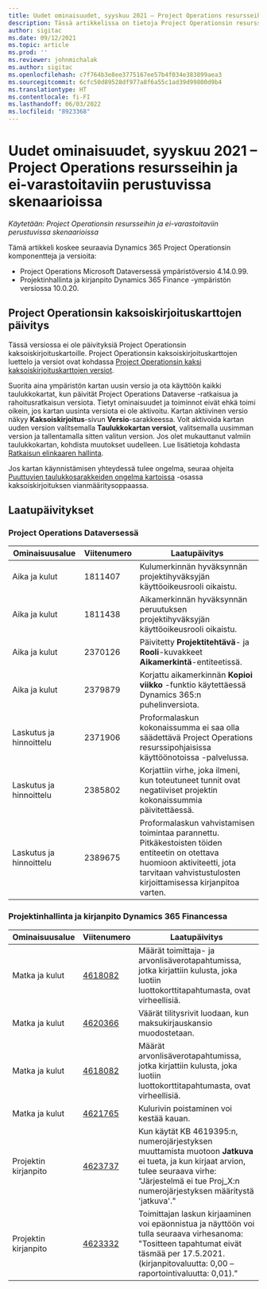 ```yaml
---
title: Uudet ominaisuudet, syyskuu 2021 – Project Operations resursseihin ja ei-varastoitaviin perustuvissa skenaarioissa
description: Tässä artikkelissa on tietoja Project Operationsin resursseihin/ei-varastoitaviin perustuvien skenaarioiden syyskuun 2021 version päivityksessä olevista laatupäivityksistä.
author: sigitac
ms.date: 09/12/2021
ms.topic: article
ms.prod: ''
ms.reviewer: johnmichalak
ms.author: sigitac
ms.openlocfilehash: c7f764b3e8ee3775167ee57b4f034e383899aea3
ms.sourcegitcommit: 6cfc50d89528df977a8f6a55c1ad39d99800d9b4
ms.translationtype: HT
ms.contentlocale: fi-FI
ms.lasthandoff: 06/03/2022
ms.locfileid: "8923368"
---
```

# <a name="whats-new-september-2021---project-operations-for-resourcenon-stocked-based-scenarios"></a>Uudet ominaisuudet, syyskuu 2021 – Project Operations resursseihin ja ei-varastoitaviin perustuvissa skenaarioissa

*Käytetään: Project Operationsin resursseihin ja ei-varastoitaviin perustuvissa skenaarioissa*

Tämä artikkeli koskee seuraavia Dynamics 365 Project Operationsin komponentteja ja versioita:

   - Project Operations Microsoft Dataversessä ympäristöversio 4.14.0.99.
   - Projektinhallinta ja kirjanpito Dynamics 365 Finance -ympäristön versiossa 10.0.20.

## <a name="project-operations-dual-write-maps-updates"></a>Project Operationsin kaksoiskirjoituskarttojen päivitys

Tässä versiossa ei ole päivityksiä Project Operationsin kaksoiskirjoituskartoille. Project Operationsin kaksoiskirjoituskarttojen luettelo ja versiot ovat kohdassa [Project Operationsin kaksi kaksoiskirjoituskarttojen versiot](../environment/resource-dual-write-maps.md).

Suorita aina ympäristön kartan uusin versio ja ota käyttöön kaikki taulukkokartat, kun päivität Project Operations Dataverse -ratkaisua ja rahoitusratkaisun versiota. Tietyt ominaisuudet ja toiminnot eivät ehkä toimi oikein, jos kartan uusinta versiota ei ole aktivoitu. Kartan aktiivinen versio näkyy **Kaksoiskirjoitus**-sivun **Versio**-sarakkeessa. Voit aktivoida kartan uuden version valitsemalla **Taulukkokartan versiot**, valitsemalla uusimman version ja tallentamalla sitten valitun version. Jos olet mukauttanut valmiin taulukkokartan, kohdista muutokset uudelleen. Lue lisätietoja kohdasta [Ratkaisun elinkaaren hallinta](/dynamics365/fin-ops-core/dev-itpro/data-entities/dual-write/app-lifecycle-management).

Jos kartan käynnistämisen yhteydessä tulee ongelma, seuraa ohjeita [Puuttuvien taulukkosarakkeiden ongelma kartoissa](/dynamics365/fin-ops-core/dev-itpro/data-entities/dual-write/dual-write-troubleshooting-finops-upgrades#missing-table-columns-issue-on-maps) -osassa kaksoiskirjoituksen vianmääritysoppaassa.

## <a name="quality-updates"></a>Laatupäivitykset

### <a name="project-operations-on-dataverse"></a>Project Operations Dataversessä

| **Ominaisuusalue** | **Viitenumero** | **Laatupäivitys** |
| --- | --- | --- |
| Aika ja kulut | 1811407 | Kulumerkinnän hyväksynnän projektihyväksyjän käyttöoikeusrooli oikaistu. |
| Aika ja kulut | 1811438 | Aikamerkinnän hyväksynnän peruutuksen projektihyväksyjän käyttöoikeusrooli oikaistu. |
| Aika ja kulut | 2370126 | Päivitetty **Projektitehtävä**- ja **Rooli**-kuvakkeet **Aikamerkintä**-entiteetissä. |
| Aika ja kulut | 2379879 | Korjattu aikamerkinnän **Kopioi viikko** -funktio käytettäessä Dynamics 365:n puhelinversiota. |
| Laskutus ja hinnoittelu | 2371906 | Proformalaskun kokonaissumma ei saa olla säädettävä Project Operations resurssipohjaisissa käyttöönotoissa -palvelussa. |
| Laskutus ja hinnoittelu | 2385802 | Korjattiin virhe, joka ilmeni, kun toteutuneet tunnit ovat negatiiviset projektin kokonaissummia päivitettäessä. |
| Laskutus ja hinnoittelu | 2389675 | Proformalaskun vahvistamisen toimintaa parannettu. Pitkäkestoisten töiden entiteetin on otettava huomioon aktiviteetti, jota tarvitaan vahvistustulosten kirjoittamisessa kirjanpitoa varten. |

### <a name="project-management-and-accounting-in-dynamics-365-finance"></a>Projektinhallinta ja kirjanpito Dynamics 365 Financessa

| Ominaisuusalue | Viitenumero | Laatupäivitys |
| --- | --- | --- |
| Matka ja kulut | [4618082](https://fix.lcs.dynamics.com/Issue/Details?kb=4618082&amp;bugId=583101&amp;dbType=3&amp;qc=9c85ac8ca1e5e9cd07fac9e9aa2cb0914724e28b86ad3339dacf7741f554c605) | Määrät toimittaja- ja arvonlisäverotapahtumissa, jotka kirjattiin kulusta, joka luotiin luottokorttitapahtumasta, ovat virheellisiä. |
| Matka ja kulut | [4620366](https://fix.lcs.dynamics.com/Issue/Details?kb=4620366&amp;bugId=579485&amp;dbType=3&amp;qc=e864789bd95505ea624c537d585bf113c2de60b97c88439d44693dbd85aa8e92) | Väärät tilitysrivit luodaan, kun maksukirjauskansio muodostetaan. |
| Matka ja kulut | [4618082](https://fix.lcs.dynamics.com/Issue/Details?kb=4618082&amp;bugId=583101&amp;dbType=3&amp;qc=9c85ac8ca1e5e9cd07fac9e9aa2cb0914724e28b86ad3339dacf7741f554c605) | Määrät arvonlisäverotapahtumissa, jotka kirjattiin kulusta, joka luotiin luottokorttitapahtumasta, ovat virheellisiä. |
| Matka ja kulut | [4621765](https://fix.lcs.dynamics.com/Issue/Details?kb=4621765&amp;bugId=587306&amp;dbType=3&amp;qc=6fbfad0123d4e95eaf8d5a5a2f6c354577c991b7905c852ab02d1f94e728a876) | Kulurivin poistaminen voi kestää kauan. |
| Projektin kirjanpito | [4623737](https://fix.lcs.dynamics.com/Issue/Details?kb=4623737&amp;bugId=598109&amp;dbType=3&amp;qc=4101fc5865201e21815299f2ff11ae46d5d5370510868df86c25ee09a8ca1a0c) | Kun käytät KB 4619395:n, numerojärjestyksen muuttamista muotoon **Jatkuva** ei tueta, ja kun kirjaat arvion, tulee seuraava virhe: "Järjestelmä ei tue Proj_X:n numerojärjestyksen määritystä 'jatkuva'." |
| Projektin kirjanpito | [4623332](https://fix.lcs.dynamics.com/Issue/Details?kb=4623332&amp;bugId=586034&amp;dbType=3&amp;qc=2f64bb1977c4a9c9dd2ce9de7e72230b86eca14b6295c5bbfb614ea97ad81caf) | Toimittajan laskun kirjaaminen voi epäonnistua ja näyttöön voi tulla seuraava virhesanoma: "Tositteen tapahtumat eivät täsmää per 17.5.2021. (kirjanpitovaluutta: 0,00 – raportointivaluutta: 0,01)." |
